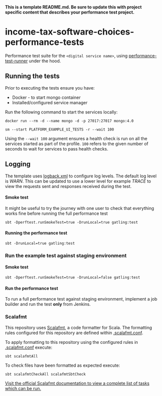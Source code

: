 **This is a template README.md.  Be sure to update this with project specific content that describes your performance test project.**

# income-tax-software-choices-performance-tests
Performance test suite for the `<digital service name>`, using [performance-test-runner](https://github.com/hmrc/performance-test-runner) under the hood.


## Running the tests

Prior to executing the tests ensure you have:

* Docker - to start mongo container
* Installed/configured service manager

Run the following command to start the services locally:
```
docker run --rm -d --name mongo -d -p 27017:27017 mongo:4.0

sm --start PLATFORM_EXAMPLE_UI_TESTS -r --wait 100
```

Using the `--wait 100` argument ensures a health check is run on all the services started as part of the profile. `100` refers to the given number of seconds to wait for services to pass health checks.

## Logging

The template uses [logback.xml](src/test/resources) to configure log levels. The default log level is *WARN*. This can be updated to use a lower level for example *TRACE* to view the requests sent and responses received during the test.

#### Smoke test

It might be useful to try the journey with one user to check that everything works fine before running the full performance test
```
sbt -Dperftest.runSmokeTest=true -DrunLocal=true gatling:test
```

#### Running the performance test
```
sbt -DrunLocal=true gatling:test
```
### Run the example test against staging environment

#### Smoke test
```
sbt -Dperftest.runSmokeTest=true -DrunLocal=false gatling:test
```

#### Run the performance test

To run a full performance test against staging environment, implement a job builder and run the test **only** from Jenkins.

### Scalafmt
 This repository uses [Scalafmt](https://scalameta.org/scalafmt/), a code formatter for Scala. The formatting rules configured for this repository are defined within [.scalafmt.conf](.scalafmt.conf).

 To apply formatting to this repository using the configured rules in [.scalafmt.conf](.scalafmt.conf) execute:

 ```
 sbt scalafmtAll
 ```

 To check files have been formatted as expected execute:

 ```
 sbt scalafmtCheckAll scalafmtSbtCheck
 ```

[Visit the official Scalafmt documentation to view a complete list of tasks which can be run.](https://scalameta.org/scalafmt/docs/installation.html#task-keys)